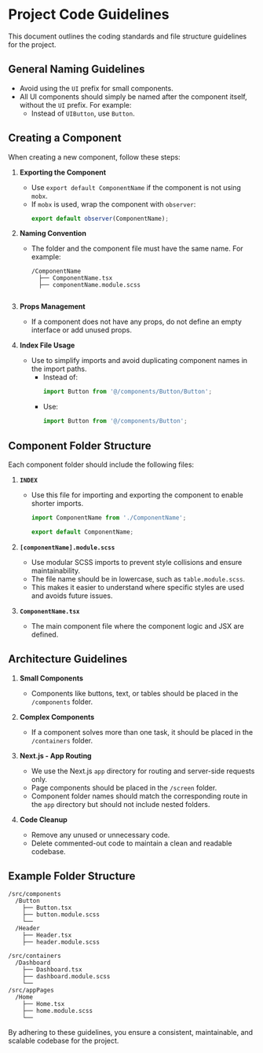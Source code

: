 # Project Code Guidelines

This document outlines the coding standards and file structure guidelines for the project.

## General Naming Guidelines

- Avoid using the `UI` prefix for small components.
- All UI components should simply be named after the component itself, without the `UI` prefix.
  For example:
    - Instead of `UIButton`, use `Button`.

## Creating a Component

When creating a new component, follow these steps:

1. **Exporting the Component**
    - Use `export default ComponentName` if the component is not using `mobx`.
    - If `mobx` is used, wrap the component with `observer`:
      ```typescript
      export default observer(ComponentName);
      ```

2. **Naming Convention**
    - The folder and the component file must have the same name. For example:
      ```
      /ComponentName
        ├── ComponentName.tsx
        ├── componentName.module.scss
        
      ```

3. **Props Management**
    - If a component does not have any props, do not define an empty interface or add unused props.

4. **Index File Usage**
    - Use  to simplify imports and avoid duplicating component names in the import paths.
        - Instead of:
          ```typescript
          import Button from '@/components/Button/Button';
          ```
        - Use:
          ```typescript
          import Button from '@/components/Button';
          ```

## Component Folder Structure

Each component folder should include the following files:

1. **`INDEX`**
    - Use this file for importing and exporting the component to enable shorter imports.
      ```typescript
      import ComponentName from './ComponentName';
      
      export default ComponentName;
      ```

2. **`[componentName].module.scss`**
    - Use modular SCSS imports to prevent style collisions and ensure maintainability.
    - The file name should be in lowercase, such as `table.module.scss`.
    - This makes it easier to understand where specific styles are used and avoids future issues.

3. **`ComponentName.tsx`**
    - The main component file where the component logic and JSX are defined.

## Architecture Guidelines

1. **Small Components**
    - Components like buttons, text, or tables should be placed in the `/components` folder.

2. **Complex Components**
    - If a component solves more than one task, it should be placed in the `/containers` folder.

3. **Next.js - App Routing**
    - We use the Next.js `app` directory for routing and server-side requests only.
    - Page components should be placed in the `/screen` folder.
    - Component folder names should match the corresponding route in the `app` directory but should not include nested folders.

4. **Code Cleanup**
    - Remove any unused or unnecessary code.
    - Delete commented-out code to maintain a clean and readable codebase.

## Example Folder Structure

```
/src/components
  /Button
    ├── Button.tsx
    ├── button.module.scss
    └── 
  /Header
    ├── Header.tsx
    ├── header.module.scss
    
/src/containers
  /Dashboard
    ├── Dashboard.tsx
    ├── dashboard.module.scss
    └── 
/src/appPages
  /Home
    ├── Home.tsx
    ├── home.module.scss
    └── 
```

By adhering to these guidelines, you ensure a consistent, maintainable, and scalable codebase for the project.